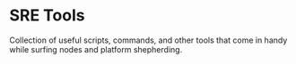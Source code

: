 # SRE Tools

Collection of useful scripts, commands, and other tools that come in handy while surfing nodes and platform shepherding.